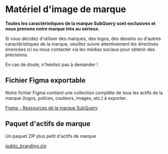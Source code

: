 # Matériel d'image de marque

**Toutes les caractéristiques de la marque SubQuery sont exclusives et nous prenons notre marque très au sérieux.**

Si vous décidez d'utiliser des marques, des logos, des dessins ou d'autres caractéristiques de la marque, veuillez suivre attentivement les directives énoncées ici ou nous contacter via les médias sociaux pour obtenir des précisions.

En cas de doute, n'hésitez pas à demander !

## Fichier Figma exportable

Notre fichier Figma contient une collection complète de tous les actifs de la marque (logos, polices, couleurs, images, etc.) à exporter.

[Figma - Ressources de la marque SubQuery](https://www.figma.com/file/AaCXaOcElrlbxq8fz39sJU/SubQuery-Brand-Resources?node-id=3%3A2)

## Paquet d'actifs de marque

Un paquet ZIP plus petit d'actifs de marque

[public_branding.zip](https://static.subquery.network/public_branding.zip)